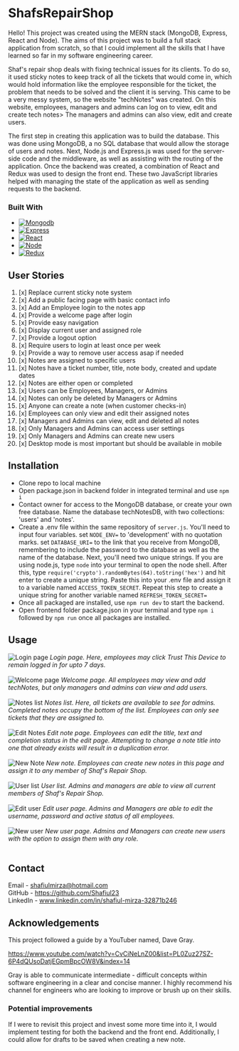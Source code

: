# ShafsRepairShop

Hello! This project was created using the MERN stack (MongoDB, Express, React and Node). The aims of this project was to build a full stack application from scratch, so that I could implement all the skills that I have learned so far in my software engineering career. 

Shaf's repair shop deals with fixing technical issues for its clients. To do so, it used sticky notes to keep track of all the tickets that would come in, which would hold information like the employee responsible for the ticket, the problem that needs to be solved and the client it is serving. This came to be a very messy system, so the website "techNotes" was created. On this website, employees, managers and admins can log on to view, edit and create tech notes> The managers and admins can also view, edit and create users. 

The first step in creating this application was to build the database. This was done using MongoDB, a no SQL database that would allow the storage of users and notes. Next, Node.js and Express.js was used for the server-side code and the middleware, as well as assisting with the routing of the application. Once the backend was created, a combination of React and Redux was used to design the front end. These two JavaScript libraries helped with managing the state of the application as well as sending requests to the backend. 


### Built With

* [![Mongodb][Mongodb.com]][Mongodb-url]
* [![Express][Express.js]][Express-url]
* [![React][React.js]][React-url]
* [![Node][Node.js]][Node-url]
* [![Redux][Redux.js]][Redux-url]


## User Stories

1. [x] Replace current sticky note system 
2. [x] Add a public facing page with basic contact info
3. [x] Add an Employee login to the notes app 
4. [x] Provide a welcome page after login 
5. [x] Provide easy navigation 
6. [x] Display current user and assigned role 
7. [x] Provide a logout option 
8. [x] Require users to login at least once per week 
9. [x] Provide a way to remove user access asap if needed 
10. [x] Notes are assigned to specific users
11. [x] Notes have a ticket number, title, note body, created and update dates
12. [x] Notes are either open or completed 
13. [x] Users can be Employees, Managers, or Admins
14. [x] Notes can only be deleted by Managers or Admins
15. [x] Anyone can create a note (when customer checks-in)
16. [x] Employees can only view and edit their assigned notes
17. [x] Managers and Admins can view, edit and deleted all notes
18. [x] Only Managers and Admins can access user settings
19. [x] Only Managers and Admins can create new users
20. [x] Desktop mode is most important but should be available in mobile

## Installation

* Clone repo to local machine
* Open package.json in backend folder in integrated terminal and use `npm i`
* Contact owner for access to the MongoDB database, or create your own free database. Name the database techNotesDB, with two collections: 'users' and 'notes'.
* Create a .env file within the same repository of `server.js`. You'll need to input four variables. set `NODE_ENV=` to 'development' with no quotation marks. set `DATABASE_URI=` to the link that you receive from MongoDB, remembering to include the password to the database as well as the name of the database. Next, you'll need two unique strings. If you are using node.js,  type `node` into your terminal to open the node shell. After this, type `require('crypto').randomBytes(64).toString('hex')` and hit enter to create a unique string. Paste this into your .env file and assign it to a variable named `ACCESS_TOKEN_SECRET`. Repeat this step to create a unique string for another variable named `REFRESH_TOKEN_SECRET=`
* Once all packaged are installed, use `npm run dev` to start the backend. 
* Open frontend folder package.json in your terminal and type `npm i` followed by `npm run` once all packages are installed.

## Usage

![Login page](techNotesScreenshots/loginpage.png?raw=true)
_Login page. Here, employees may click Trust This Device to remain logged in for upto 7 days._ <br/><br/>
![Welcome page](techNotesScreenshots/welcomepage.png?raw=true)
_Welcome page. All employees may view and add techNotes, but only managers and admins can view and add users._ <br/><br/>
![Notes list](techNotesScreenshots/noteslist.png?raw=true)
_Notes list. Here, all tickets are available to see for admins. Completed notes occupy the bottom of the list. Employees can only see tickets that they are assigned to._ <br/><br/>
![Edit Notes](techNotesScreenshots/editnotes.png?raw=true)
_Edit note page. Employees can edit the title, text and completion status in the edit page. Attempting to change a note title into one that already exists will result in a duplication error._ <br/><br/>
![New Note](techNotesScreenshots/newnote.png?raw=true)
_New note. Employees can create new notes in this page and assign it to any member of Shaf's Repair Shop._<br/><br/>
![User list](techNotesScreenshots/userlist.png?raw=true)
_User list. Admins and managers are able to view all current members of Shaf's Repair Shop._<br/><br/>
![Edit user](techNotesScreenshots/edituser.png?raw=true)
_Edit user page. Admins and Managers are able to edit the username, password and active status of all employees._<br/><br/>
![New user](techNotesScreenshots/newuser.png?raw=true)
_New user page. Admins and Managers can create new users with the option to assign them with any role._<br/><br/>

## Contact 

Email - shafiulmirza@hotmail.com <br/>
GitHub - https://github.com/Shafiul23 <br/>
LinkedIn - www.linkedin.com/in/shafiul-mirza-32871b246


 <!-- MARKDOWN LINKS & IMAGES -->
<!-- https://www.markdownguide.org/basic-syntax/#reference-style-links -->
[linkedin-shield]: https://img.shields.io/badge/-LinkedIn-black.svg?style=for-the-badge&logo=linkedin&colorB=555
[linkedin-url]: https://linkedin.com/in/linkedin_username
[React.js]: https://img.shields.io/badge/React-20232A?style=for-the-badge&logo=react&logoColor=61DAFB
[React-url]: https://reactjs.org/
[Bootstrap.com]: https://img.shields.io/badge/Bootstrap-563D7C?style=for-the-badge&logo=bootstrap&logoColor=white
[Bootstrap-url]: https://getbootstrap.com
[Node.js]: https://img.shields.io/badge/Node.js-43853D?style=for-the-badge&logo=node.js&logoColor=white
[Node-url]: https://nodejs.org/
[Express.js]: https://img.shields.io/badge/Express.js-404D59?style=for-the-badge
[Express-url]: https://expressjs.com/
[Mongodb.com]:https://img.shields.io/badge/MongoDB-4EA94B?style=for-the-badge&logo=mongodb&logoColor=white
[Mongodb-url]: https://www.mongodb.com/
[Redux.js]: https://img.shields.io/badge/Redux-593D88?style=for-the-badge&logo=redux&logoColor=white
[Redux-url]: https://redux.js.org/

## Acknowledgements

This project followed a guide by a YouTuber named, Dave Gray. 

https://www.youtube.com/watch?v=CvCiNeLnZ00&list=PL0Zuz27SZ-6P4dQUsoDatjEGpmBpcOW8V&index=14

Gray is able to communicate intermediate - difficult concepts within software engineering in a clear and concise manner. I highly recommend his channel for engineers who are looking to improve or brush up on their skills. 

### Potential improvements

If I were to revisit this project and invest some more time into it, I would implement testing for both the backend and the front end. Additionally, I could allow for drafts to be saved when creating a new note. 